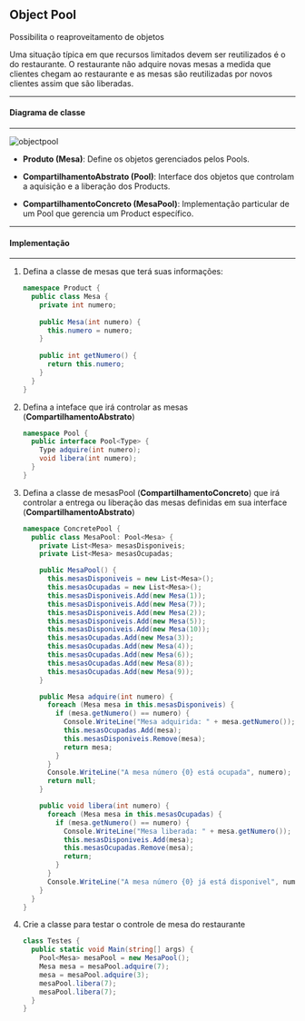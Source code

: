 ## Object Pool

Possibilita o reaproveitamento de objetos

Uma situação típica em que recursos limitados devem ser reutilizados é o do restaurante. O restaurante não adquire novas mesas a medida que clientes chegam ao restaurante e as mesas são reutilizadas por novos clientes assim que são liberadas.

***
#### Diagrama de classe
***

![objectpool](https://cloud.githubusercontent.com/assets/14116020/26185127/626ca292-3b5f-11e7-9e97-7a2797cb89e9.png)

* **Produto (Mesa)**: Define os objetos gerenciados pelos Pools.

* **CompartilhamentoAbstrato (Pool)**: Interface dos objetos que controlam a aquisição e a liberação dos Products.

* **CompartilhamentoConcreto (MesaPool)**: Implementação particular de um Pool que gerencia um Product específico.

***
#### Implementação
***

1. Defina a classe de mesas que terá suas informações:

    ```c#
    namespace Product {
      public class Mesa {
        private int numero;
      
        public Mesa(int numero) {
          this.numero = numero;
        }
      
        public int getNumero() {
          return this.numero;
        }
      }
    }
    ```

2. Defina a inteface que irá controlar as mesas (**CompartilhamentoAbstrato**)

    ```c#
    namespace Pool {
      public interface Pool<Type> {
        Type adquire(int numero);
        void libera(int numero);
      }
    }
    ```

3. Defina a classe de mesasPool (**CompartilhamentoConcreto**) que irá controlar a entrega ou liberação das mesas definidas em sua interface (**CompartilhamentoAbstrato**)

    ```c#
    namespace ConcretePool {
      public class MesaPool: Pool<Mesa> {
        private List<Mesa> mesasDisponiveis;
        private List<Mesa> mesasOcupadas;
    
        public MesaPool() {
          this.mesasDisponiveis = new List<Mesa>();
          this.mesasOcupadas = new List<Mesa>();
          this.mesasDisponiveis.Add(new Mesa(1));
          this.mesasDisponiveis.Add(new Mesa(7));
          this.mesasDisponiveis.Add(new Mesa(2));
          this.mesasDisponiveis.Add(new Mesa(5));
          this.mesasDisponiveis.Add(new Mesa(10));
          this.mesasOcupadas.Add(new Mesa(3));
          this.mesasOcupadas.Add(new Mesa(4));
          this.mesasOcupadas.Add(new Mesa(6));
          this.mesasOcupadas.Add(new Mesa(8));
          this.mesasOcupadas.Add(new Mesa(9));
        }
    
        public Mesa adquire(int numero) {
          foreach (Mesa mesa in this.mesasDisponiveis) {
            if (mesa.getNumero() == numero) {
              Console.WriteLine("Mesa adquirida: " + mesa.getNumero());
              this.mesasOcupadas.Add(mesa);
              this.mesasDisponiveis.Remove(mesa);
              return mesa;
            }
          }
          Console.WriteLine("A mesa número {0} está ocupada", numero);
          return null;
        }
    
        public void libera(int numero) {
          foreach (Mesa mesa in this.mesasOcupadas) {
            if (mesa.getNumero() == numero) {
              Console.WriteLine("Mesa liberada: " + mesa.getNumero());
              this.mesasDisponiveis.Add(mesa);
              this.mesasOcupadas.Remove(mesa);
              return;
            }
          }
          Console.WriteLine("A mesa número {0} já está disponivel", numero);
        }
      }
    }
    ```

4. Crie a classe para testar o controle de mesa do restaurante

    ```c#
    class Testes {
      public static void Main(string[] args) {
        Pool<Mesa> mesaPool = new MesaPool();
        Mesa mesa = mesaPool.adquire(7);
        mesa = mesaPool.adquire(3);
        mesaPool.libera(7);
        mesaPool.libera(7);
      }
    }
    ```
